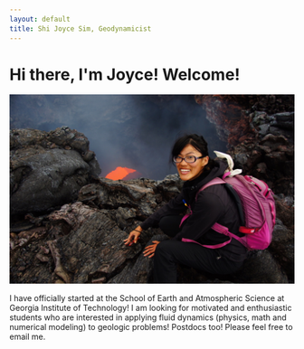 ```yaml
---
layout: default
title: Shi Joyce Sim, Geodynamicist
---
```

# Hi there, I'm Joyce! Welcome! 
[//]: # (你好， 我是沈詩！)
![](/image/Profile3.JPG "Kamchatka 2013.")

I have officially started at the School of Earth and Atmospheric Science at Georgia Institute of Technology! I am looking for motivated and enthusiastic students who are interested in applying fluid dynamics (physics, math and numerical modeling) to geologic problems! Postdocs too! Please feel free to email me.
